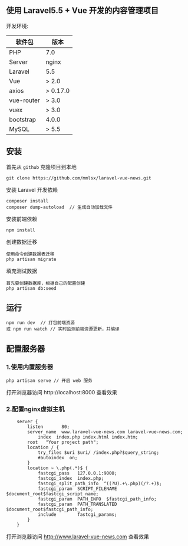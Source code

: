 ## 使用 Laravel5.5 + Vue 开发的内容管理项目

开发环境:

| 软件包 | 版本 |
| --- | --- |
| PHP | 7.0 |
| Server | nginx |
| Laravel | 5.5 |
| Vue | > 2.0 |
| axios | > 0.17.0 |
| vue-router | > 3.0 |
| vuex | > 3.0 |
| bootstrap | 4.0.0 |
| MySQL | > 5.5 |


## 安装
首先从 `github` 克隆项目到本地
```
git clone https://github.com/mmlsx/laravel-vue-news.git
```

安装 Laravel 开发依赖
```
composer install
composer dump-autoload  // 生成自动加载文件
```

安装前端依赖
```
npm install
```

创建数据迁移
```
使用命令创建数据表迁移
php artisan migrate
```

填充测试数据
```
首先要创建数据库，根据自己的配置创建
php artisan db:seed
```

## 运行 
```
npm run dev  // 打包前端资源
或 npm run watch // 实时监测前端资源更新，并编译
```

## 配置服务器

### 1.使用内置服务器
```
php artisan serve // 开启 web 服务

```
打开浏览器访问 http://localhost:8000 查看效果

### 2.配置nginx虚拟主机
```nginx
	server {
		listen       80;
		server_name  www.laravel-vue-news.com laravel-vue-news.com;
			index  index.php index.html index.htm;
		root   "Your project path";
		location / {
		    try_files $uri $uri/ /index.php?$query_string;
		    #autoindex  on;
		}
		location ~ \.php(.*)$ {
		    fastcgi_pass   127.0.0.1:9000;
		    fastcgi_index  index.php;
		    fastcgi_split_path_info  ^((?U).+\.php)(/?.+)$;
		    fastcgi_param  SCRIPT_FILENAME  $document_root$fastcgi_script_name;
		    fastcgi_param  PATH_INFO  $fastcgi_path_info;
		    fastcgi_param  PATH_TRANSLATED  $document_root$fastcgi_path_info;
		    include        fastcgi_params;
		}
	}
```
打开浏览器访问 http://www.laravel-vue-news.com 查看效果
